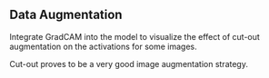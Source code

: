 ## Data Augmentation

Integrate GradCAM into the model to visualize the effect of cut-out augmentation on the activations for some images.

Cut-out proves to be a very good image augmentation strategy.
